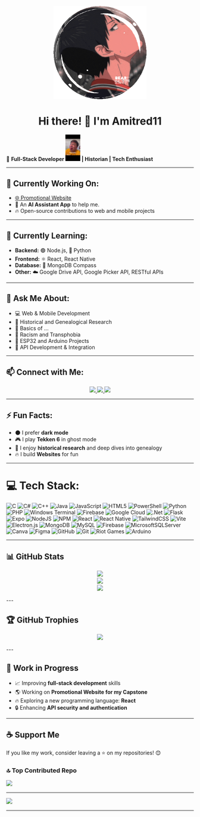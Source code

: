<p align="center">
  <img src="https://raw.githubusercontent.com/Amitred11/Amitred11/master/a7098d7a4b4566d0a60504daeecb5a10-ezgif.com-optimize.gif" alt="GIF" width="250">
</p>

<h1 align="center">Hi there! 👋 I'm Amitred11</h1>

🚀 **Full-Stack Developer <img src="malupiton.png" width="40"> | Historian | Tech Enthusiast**  

---  

## 🔭 Currently Working On:  
- [🌐 Promotional Website](https://github.com/Amitred11/PromotionalWebsite)  
- 📅 An **AI Assistant App** to help me.  
- 🔥 Open-source contributions to web and mobile projects  

---  

## 🌱 Currently Learning:  
- **Backend:** 🟢 Node.js, 🐍 Python  
- **Frontend:** ⚛️ React, React Native  
- **Database:** 🍃 MongoDB Compass  
- **Other:** ☁️ Google Drive API, Google Picker API, RESTful APIs  

---  

## 💬 Ask Me About:  
- 💻 Web & Mobile Development  
- 📜 Historical and Genealogical Research  
- 🔐 Basics of ...  
- 🚨 Racism and Transphobia  
- 🔌 ESP32 and Arduino Projects  
- 🔗 API Development & Integration  

---  

## 📫 Connect with Me:  
<p align="center">  
  <a href="https://www.linkedin.com/in/amadore-iii-leoncio-d-011841328/">  
    <img src="https://img.shields.io/badge/LinkedIn-blue?logo=linkedin&style=for-the-badge" />  
  </a>  
  <a href="https://www.facebook.com/leoncio.amadoreiii/">  
    <img src="https://img.shields.io/badge/Facebook-blue?logo=facebook&style=for-the-badge" />  
  </a>  
  <a href="https://github.com/Amitred11">  
    <img src="https://img.shields.io/badge/GitHub-181717?logo=github&style=for-the-badge" />  
  </a>  
</p>  

---  

## ⚡ Fun Facts:  
- 🌑 I prefer **dark mode**  
- 🎮 I play **Tekken 6** in ghost mode  
- 📖 I enjoy **historical research** and deep dives into genealogy  
- 🔥 I build **Websites** for fun  

---  

# 💻 Tech Stack:
![C](https://img.shields.io/badge/c-%2300599C.svg?style=for-the-badge&logo=c&logoColor=white) ![C#](https://img.shields.io/badge/c%23-%23239120.svg?style=for-the-badge&logo=csharp&logoColor=white) ![C++](https://img.shields.io/badge/c++-%2300599C.svg?style=for-the-badge&logo=c%2B%2B&logoColor=white) ![Java](https://img.shields.io/badge/java-%23ED8B00.svg?style=for-the-badge&logo=openjdk&logoColor=white) ![JavaScript](https://img.shields.io/badge/javascript-%23323330.svg?style=for-the-badge&logo=javascript&logoColor=%23F7DF1E) ![HTML5](https://img.shields.io/badge/html5-%23E34F26.svg?style=for-the-badge&logo=html5&logoColor=white) ![PowerShell](https://img.shields.io/badge/PowerShell-%235391FE.svg?style=for-the-badge&logo=powershell&logoColor=white) ![Python](https://img.shields.io/badge/python-3670A0?style=for-the-badge&logo=python&logoColor=ffdd54) ![PHP](https://img.shields.io/badge/php-%23777BB4.svg?style=for-the-badge&logo=php&logoColor=white) ![Windows Terminal](https://img.shields.io/badge/Windows%20Terminal-%234D4D4D.svg?style=for-the-badge&logo=windows-terminal&logoColor=white) ![Firebase](https://img.shields.io/badge/firebase-%23039BE5.svg?style=for-the-badge&logo=firebase) ![Google Cloud](https://img.shields.io/badge/GoogleCloud-%234285F4.svg?style=for-the-badge&logo=google-cloud&logoColor=white) ![.Net](https://img.shields.io/badge/.NET-5C2D91?style=for-the-badge&logo=.net&logoColor=white) ![Flask](https://img.shields.io/badge/flask-%23000.svg?style=for-the-badge&logo=flask&logoColor=white) ![Expo](https://img.shields.io/badge/expo-1C1E24?style=for-the-badge&logo=expo&logoColor=#D04A37) ![NodeJS](https://img.shields.io/badge/node.js-6DA55F?style=for-the-badge&logo=node.js&logoColor=white) ![NPM](https://img.shields.io/badge/NPM-%23CB3837.svg?style=for-the-badge&logo=npm&logoColor=white) ![React](https://img.shields.io/badge/react-%2320232a.svg?style=for-the-badge&logo=react&logoColor=%2361DAFB) ![React Native](https://img.shields.io/badge/react_native-%2320232a.svg?style=for-the-badge&logo=react&logoColor=%2361DAFB) ![TailwindCSS](https://img.shields.io/badge/tailwindcss-%2338B2AC.svg?style=for-the-badge&logo=tailwind-css&logoColor=white) ![Vite](https://img.shields.io/badge/vite-%23646CFF.svg?style=for-the-badge&logo=vite&logoColor=white) ![Electron.js](https://img.shields.io/badge/Electron-191970?style=for-the-badge&logo=Electron&logoColor=white) ![MongoDB](https://img.shields.io/badge/MongoDB-%234ea94b.svg?style=for-the-badge&logo=mongodb&logoColor=white) ![MySQL](https://img.shields.io/badge/mysql-4479A1.svg?style=for-the-badge&logo=mysql&logoColor=white) ![Firebase](https://img.shields.io/badge/firebase-a08021?style=for-the-badge&logo=firebase&logoColor=ffcd34) ![MicrosoftSQLServer](https://img.shields.io/badge/Microsoft%20SQL%20Server-CC2927?style=for-the-badge&logo=microsoft%20sql%20server&logoColor=white) ![Canva](https://img.shields.io/badge/Canva-%2300C4CC.svg?style=for-the-badge&logo=Canva&logoColor=white) ![Figma](https://img.shields.io/badge/figma-%23F24E1E.svg?style=for-the-badge&logo=figma&logoColor=white) ![GitHub](https://img.shields.io/badge/github-%23121011.svg?style=for-the-badge&logo=github&logoColor=white) ![Git](https://img.shields.io/badge/git-%23F05033.svg?style=for-the-badge&logo=git&logoColor=white) ![Riot Games](https://img.shields.io/badge/riotgames-D32936.svg?style=for-the-badge&logo=riotgames&logoColor=white) ![Arduino](https://img.shields.io/badge/arduino-00979D.svg?style=for-the-badge&logo=arduino&logoColor=white)


---

## 📊 GitHub Stats  
<p align="center">  
  <img src="https://github-readme-stats.vercel.app/api?username=Amitred11&show_icons=true&theme=dark&hide_border=true" />  
  <br />  
  <img src="https://github-readme-stats.vercel.app/api/top-langs/?username=Amitred11&layout=compact&theme=dark&hide_border=true" />  
  <br />  
  <img src="https://streak-stats.demolab.com?user=Amitred11&theme=dark&hide_border=true&date_format=j%20M%5B%20Y%5D" />  
</p>  
---  

## 🏆 GitHub Trophies  
<p align="center">  
  <img src="https://github-profile-trophy.vercel.app/?username=Amitred11&theme=darkhub&column=7" />  
</p>  
---  

## 🚀 Work in Progress  
- 📈 Improving **full-stack development** skills  
- 🌎 Working on **Promotional Website for my Capstone**  
- 🔥 Exploring a new programming language: **React**  
- 🔒 Enhancing **API security and authentication**  

---  

## ☕ Support Me  
If you like my work, consider leaving a ⭐ on my repositories! 😊  

### 🔝 Top Contributed Repo
![](https://github-contributor-stats.vercel.app/api?username=Amitred11&limit=5&theme=dark&combine_all_yearly_contributions=true)

---
[![](https://visitcount.itsvg.in/api?id=Amitred11&icon=2&color=1)](https://visitcount.itsvg.in)


---
